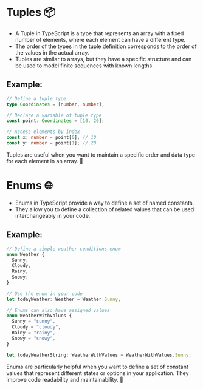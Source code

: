# Tuples 📦

- A Tuple in TypeScript is a type that represents an array with a fixed number of elements, where each element can have a different type.
- The order of the types in the tuple definition corresponds to the order of the values in the actual array.
- Tuples are similar to arrays, but they have a specific structure and can be used to model finite sequences with known lengths.

## Example:

```typescript
// Define a tuple type
type Coordinates = [number, number];

// Declare a variable of tuple type
const point: Coordinates = [10, 20];

// Access elements by index
const x: number = point[0]; // 10
const y: number = point[1]; // 20
```

Tuples are useful when you want to maintain a specific order and data type for each element in an array. 🧳

# Enums 🌐

- Enums in TypeScript provide a way to define a set of named constants.
- They allow you to define a collection of related values that can be used interchangeably in your code.

## Example:

```typescript
// Define a simple weather conditions enum
enum Weather {
  Sunny,
  Cloudy,
  Rainy,
  Snowy,
}

// Use the enum in your code
let todayWeather: Weather = Weather.Sunny;

// Enums can also have assigned values
enum WeatherWithValues {
  Sunny = "sunny",
  Cloudy = "cloudy",
  Rainy = "rainy",
  Snowy = "snowy",
}

let todayWeatherString: WeatherWithValues = WeatherWithValues.Sunny;
```

Enums are particularly helpful when you want to define a set of constant values that represent different states or options in your application. They improve code readability and maintainability. 🚀
